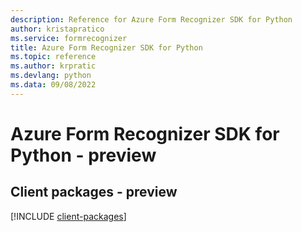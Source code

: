 ```yaml
---
description: Reference for Azure Form Recognizer SDK for Python
author: kristapratico
ms.service: formrecognizer
title: Azure Form Recognizer SDK for Python
ms.topic: reference
ms.author: krpratic
ms.devlang: python
ms.data: 09/08/2022
---
```

# Azure Form Recognizer SDK for Python - preview

## Client packages - preview
[!INCLUDE [client-packages](form-recognizer-client-index.md)]